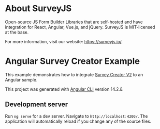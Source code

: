 # About SurveyJS
Open-source JS Form Builder Libraries that are self-hosted and have integration for React, Angular, Vue.js, and jQuery. SurveyJS is MIT-licensed at the base.

For more information, visit our website: https://surveyjs.io/.
# Angular Survey Creator Example

This example demonstrates how to integrate [Survey Creator V2](https://surveyjs.io/survey-creator) to an Angular sample.

This project was generated with [Angular CLI](https://github.com/angular/angular-cli) version 14.2.6.

## Development server

Run `ng serve` for a dev server. Navigate to `http://localhost:4200/`. The application will automatically reload if you change any of the source files.
